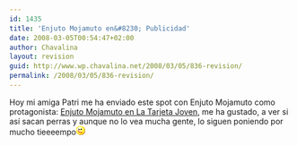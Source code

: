 ```yaml
---
id: 1435
title: 'Enjuto Mojamuto en&#8230; Publicidad'
date: 2008-03-05T00:54:47+02:00
author: Chavalina
layout: revision
guid: http://www.wp.chavalina.net/2008/03/05/836-revision/
permalink: /2008/03/05/836-revision/
---
```

Hoy mi amiga Patri me ha enviado este spot con Enjuto Mojamuto como protagonista: <a href="http://www.madridmas26.com/enjuto/" target="_blank">Enjuto Mojamuto en La Tarjeta Joven</a>, me ha gustado, a ver si as&iacute; sacan perras y aunque no lo vea mucha gente, lo siguen poniendo por mucho tieeeempo![emo](/imagenes/emoticonos/guino.gif)